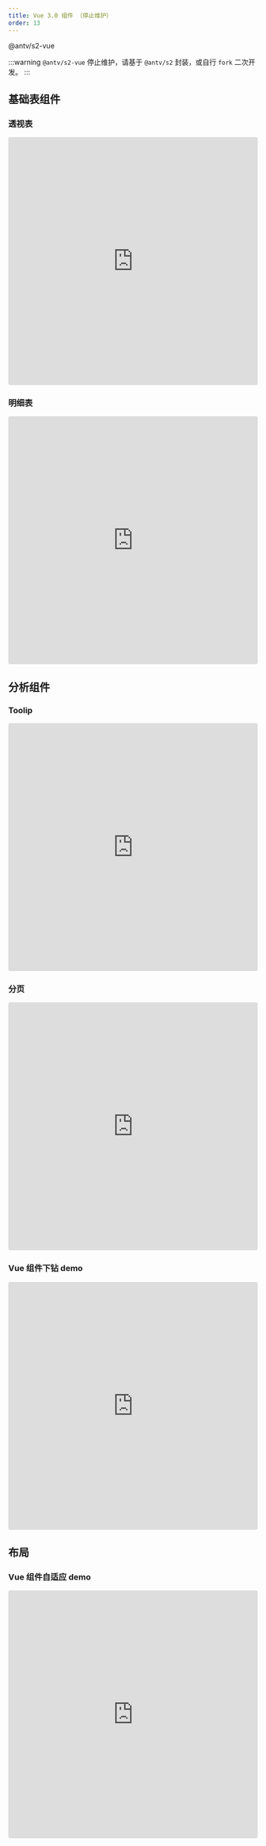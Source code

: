 ```yaml
---
title: Vue 3.0 组件 （停止维护）
order: 13
---
```


<Badge type="success">@antv/s2-vue</Badge>

:::warning
`@antv/s2-vue` 停止维护，请基于 `@antv/s2` 封装，或自行 `fork` 二次开发。
:::

## 基础表组件

### 透视表

<iframe src="https://codesandbox.io/embed/s2-vue-pivot-hwg64q?fontsize=14&hidenavigation=1&module=%2Fsrc%2FApp.vue&theme=dark"
     style="width:100%; height:500px; border:0; border-radius: 4px; overflow:hidden;"
     title="s2-vue-pivot"
     allow="accelerometer; ambient-light-sensor; camera; encrypted-media; geolocation; gyroscope; hid; microphone; midi; payment; usb; vr; xr-spatial-tracking"
     sandbox="allow-forms allow-modals allow-popups allow-presentation allow-same-origin allow-scripts"
   ></iframe>

### 明细表

<iframe src="https://codesandbox.io/embed/nifty-jennings-xrebsi?fontsize=14&hidenavigation=1&module=%2Fsrc%2FApp.vue&theme=dark"
     style="width:100%; height:500px; border:0; border-radius: 4px; overflow:hidden;"
     title="s2-vue-table"
     allow="accelerometer; ambient-light-sensor; camera; encrypted-media; geolocation; gyroscope; hid; microphone; midi; payment; usb; vr; xr-spatial-tracking"
     sandbox="allow-forms allow-modals allow-popups allow-presentation allow-same-origin allow-scripts"
   ></iframe>

## 分析组件

### Toolip

<iframe src="https://codesandbox.io/embed/s2-vue-tootlip-fpp7uf?fontsize=14&hidenavigation=1&module=%2Fsrc%2FApp.vue&theme=dark"
     style="width:100%; height:500px; border:0; border-radius: 4px; overflow:hidden;"
     title="s2-vue-tootlip"
     allow="accelerometer; ambient-light-sensor; camera; encrypted-media; geolocation; gyroscope; hid; microphone; midi; payment; usb; vr; xr-spatial-tracking"
     sandbox="allow-forms allow-modals allow-popups allow-presentation allow-same-origin allow-scripts"
   ></iframe>

### 分页

<iframe src="https://codesandbox.io/embed/s2-vue-pagination-c87l7g?fontsize=14&hidenavigation=1&module=%2Fsrc%2FApp.vue&theme=dark"
     style="width:100%; height:500px; border:0; border-radius: 4px; overflow:hidden;"
     title="s2-vue-pagination"
     allow="accelerometer; ambient-light-sensor; camera; encrypted-media; geolocation; gyroscope; hid; microphone; midi; payment; usb; vr; xr-spatial-tracking"
     sandbox="allow-forms allow-modals allow-popups allow-presentation allow-same-origin allow-scripts"
   ></iframe>

### Vue 组件下钻 demo

<iframe src="https://codesandbox.io/embed/vue-drilldown-demo-8p1lmv?fontsize=14&hidenavigation=1&theme=dark"
style="width:100%; height:500px; border:0; border-radius: 4px; overflow:hidden;"
title="vue-drilldown-demo"
allow="accelerometer; ambient-light-sensor; camera; encrypted-media; geolocation; gyroscope; hid; microphone; midi; payment; usb; vr; xr-spatial-tracking"
sandbox="allow-forms allow-modals allow-popups allow-presentation allow-same-origin allow-scripts"
></iframe>

## 布局

### Vue 组件自适应 demo

<iframe src="https://codesandbox.io/embed/s2-vue-adaptive-bs0ykb?fontsize=14&hidenavigation=1&module=%2Fsrc%2FApp.vue&theme=dark"
     style="width:100%; height:500px; border:0; border-radius: 4px; overflow:hidden;"
     title="s2-vue-adaptive"
     allow="accelerometer; ambient-light-sensor; camera; encrypted-media; geolocation; gyroscope; hid; microphone; midi; payment; usb; vr; xr-spatial-tracking"
     sandbox="allow-forms allow-modals allow-popups allow-presentation allow-same-origin allow-scripts"
   ></iframe>
